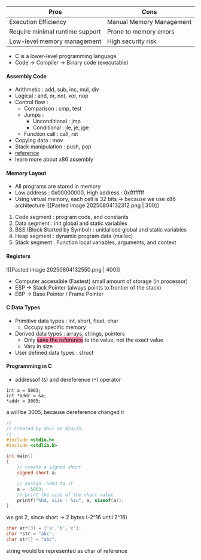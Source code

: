 
| Pros                            | Cons                     |
| ------------------------------- | ------------------------ |
| Execution Efficiency            | Manual Memory Management |
| Require minimal runtime support | Prone to memory errors   |
| Low-level memory management     | High security risk       |
- C is a lower-level programming language
- Code -> Compiler -> Binary code (executable)

#### Assembly Code
- Arithmetic : add, sub, inc, mul, div
- Logical : and, or, not, xor, nop
- Control flow : 
	- Comparison : cmp, test
	- Jumps : 
		- Unconditional : jmp
		- Conditional : jle, je, jge
	- Function call : call, ret
- Copying data : mov
- Stack manipulation : push, pop
- [reference](https://www.cs.virginia.edu/~evans/cs216/guides/x86.html)
- learn more about x86 assembly

#### Memory Layout
- All programs are stored in memory
- Low address : 0x00000000, High address : 0xffffffff
- Using virtual memory, each cell is 32 bits -> because we use x86 architecture
![[Pasted image 20250804132312.png | 300]]

1. Code segment : program code, and constants
2. Data segment : init global and static variables
3. BSS (Block Started by Symbol) : unitialised global and static variables
4. Heap segment : dynamic program data (malloc)
5. Stack segment : Function local variables, arguments, and context
#### Registers
![[Pasted image 20250804132550.png | 400]]
- Computer accessible (Fastest) small amount of storage (in processor)
- ESP -> Stack Pointer (always points to frontier of the stack)
- EBP -> Base Pointer / Frame Pointer


#### C Data Types
- Primitive data types : int, short, float, char
	- Occupy specific memory
- Derived data types : arrays, strings, pointers
	- Only <mark style="background: #FF5582A6;">save the reference</mark> to the value, not the exact value
	- Vary in size
- User defined data types : struct

#### Programming in C
- addressof (`&`) and dereference (`*`) operator
```
int a = 5003;
int *addr = &a;
*addr = 3005;
```
a will be 3005, because dereference changed it


```c
//
// Created by davi on 8/4/25.
//
#include <stdio.h>
#include <stdlib.h>

int main()
{
    // create a signed short
    signed short a;

    // assign -5003 to it
    a = -5003;
    // print the size of the short value
    printf("%hd, size : %zu", a, sizeof(a));
}

```
we got 2, since short -> 2 bytes (-2^16 until 2^16)

```c
char arr[3] = {'a','b','c'};
char *str = "abc";
char str[] = "abc";
```
string would be represented as char of reference